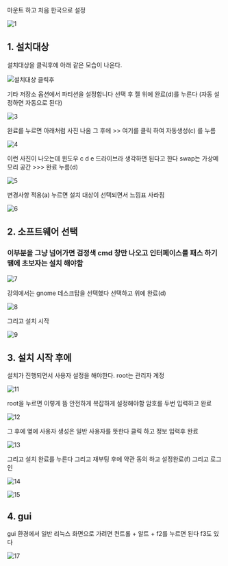 
마운트 하고 처음 한국으로 설정

![1](https://github.com/fxzz/CentOS/assets/3148006/64d02db9-27c3-48e8-8b9c-b0eeb2fbd3fd)


## 1. 설치대상
설치대상을 클릭후에 아래 같은 모습이 나온다.

![설치대상 클릭후](https://github.com/fxzz/CentOS/assets/3148006/29eb9a1d-7077-43bf-9ed6-84e7162eb430)


기타 저장소 옵션에서 파티션을 설정합니다 선택 후 젤 위에 완료(d)를 누른다 (자동 설정하면 자동으로 된다)


![3](https://github.com/fxzz/CentOS/assets/3148006/ecc33895-a5b2-4899-80a8-48258e5dd1b9)


완료를 누르면 아래처럼 사진 나옴 그 후에 >> 여기를 클릭 하여 자동생성(c) 를 누름


![4](https://github.com/fxzz/CentOS/assets/3148006/7633ffa4-dd29-4fa7-8cf3-23bd31f93641)


이런 사진이 나오는데 윈도우 c d e 드라이브라 생각하면 된다고 한다 swap는 가상메모리 공간 >>> 완료 누름(d) 

![5](https://github.com/fxzz/CentOS/assets/3148006/563b0807-b871-49eb-aea3-72be503a4a7b)



변경사항 적용(a) 누르면 설치 대상이 선택되면서 느낌표 사라짐


![6](https://github.com/fxzz/CentOS/assets/3148006/2c3dde3e-9060-4ed6-936d-b522a5612353)


## 2. 소프트웨어 선택 

### 이부분을 그냥 넘어가면 검정색 cmd 창만 나오고 인터페이스를 패스 하기 땜에 초보자는 설치 해야함

![7](https://github.com/fxzz/CentOS/assets/3148006/189fa4f1-8f03-4373-8ccc-64ecbdf16e3b)

강의에서는 gnome 데스크탑을 선택했다 선택하고 위에 완료(d)

![8](https://github.com/fxzz/CentOS/assets/3148006/15557997-d2c2-4d3a-9e8c-f9d0ac8b351c)


그리고 설치 시작

![9](https://github.com/fxzz/CentOS/assets/3148006/247cfe02-76ac-4840-8945-1c899003c428)


## 3. 설치 시작 후에

설치가 진행되면서 사용자 설정을 해야한다.  root는 관리자 계정

![11](https://github.com/fxzz/CentOS/assets/3148006/111da06e-0743-429c-a96d-4f1fac9692f4)


root을 누르면 이렇게 뜸 안전하게 복잡하게 설정해야함 암호를 두번 입력하고 완료

![12](https://github.com/fxzz/CentOS/assets/3148006/d1a26df7-7230-4c0e-8a6e-e6e5e3850099)



그 후에 옆에 사용자 생성은 일반 사용자를 뜻한다 클릭 하고 정보 입력후 완료

![13](https://github.com/fxzz/CentOS/assets/3148006/b97a2f8e-e31d-4f10-8a21-605929648697)



그리고 설치 완료를 누른다 그리고 재부팅 후에 약관 동의 하고 설정완료(f) 그리고 로그인

![14](https://github.com/fxzz/CentOS/assets/3148006/63ac7d79-d901-4d79-a700-a7d07466b5d2)





![15](https://github.com/fxzz/CentOS/assets/3148006/5d51377d-2d2c-4f51-a778-8a531afce137)


## 4. gui

gui 환경에서 일반 리눅스 화면으로 가려면 컨트롤 + 알트 + f2를 누르면 된다 f3도 있다

![17](https://github.com/fxzz/CentOS/assets/3148006/653eac3c-739d-4959-8a14-17d466c4c008)

